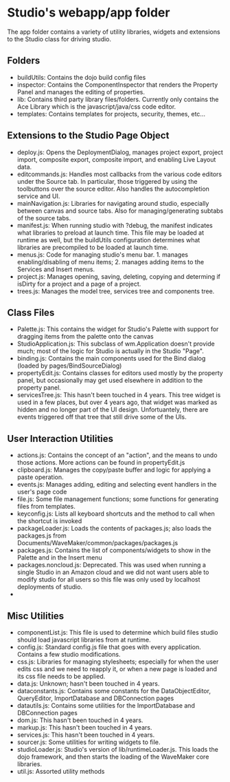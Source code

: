 Studio's webapp/app folder
=========================

The app folder contains a variety of utility libraries, widgets and extensions to the Studio class for driving studio. 

Folders
------
* buildUtils: Contains the dojo build config files
* inspector: Contains the ComponentInspector that renders the Property Panel and manages the editing of properties.
* lib: Contains third party library files/folders.  Currently only contains the Ace Library which is the javascript/java/css code editor.
* templates: Contains templates for projects, security, themes, etc...

Extensions to the Studio Page Object
------------------------------------
* deploy.js: Opens the DeploymentDialog, manages project export, project import, composite export, composite import, and enabling Live Layout data.
* editcommands.js: Handles most callbacks from the various code editors under the Source tab.  In particular, those triggered by using the toolbuttons over the source editor.  Also handles the autocompletion service and UI.
* mainNavigation.js: Libraries for navigating around studio, especially between canvas and source tabs.  Also for managing/generating subtabs of the source tabs. 
* manifest.js: When running studio with ?debug, the manifest indicates what libraries to preload at launch time. This file may be loaded at runtime as well, but the buildUtils configuration determines what libraries are precompiled to be loaded at launch time.
* menus.js: Code for managing studio's menu bar.  1. manages enabling/disabling of menu items; 2. manages adding items to the Services and Insert menus.
* project.js: Manages opening, saving, deleting, copying and determing if isDirty for a project and a page of a project.
* trees.js: Manages the model tree, services tree and components tree.

Class Files
-----------
* Palette.js: This contains the widget for Studio's Palette with support for dragging items from the palette onto the canvas
* StudioApplication.js: This subclass of wm.Application doesn't provide much; most of the logic for Studio is actually in the Studio "Page".
* binding.js: Contains the main components used for the Bind dialog (loaded by pages/BindSourceDialog)
* propertyEdit.js: Contains classes for editors used mostly by the property panel, but occasionally may get used elsewhere in addition to the property panel.
* servicesTree.js:  This hasn't been touched in 4 years.  This tree widget is used in a few places, but over 4 years ago, that widget was marked as hidden and no longer part of the UI design.  Unfortuantely, there are events triggered off that tree that still drive some of the UIs.

User Interaction Utilities
--------------------------
* actions.js: Contains the concept of an "action", and the means to undo those actions.  More actions can be found in propertyEdit.js
* clipboard.js: Manages the copy/paste buffer and logic for applying a paste operation.
* events.js: Manages adding, editing and selecting event handlers in the user's page code
* file.js: Some file management functions; some functions for generating files from templates.
* keyconfig.js: Lists all keyboard shortcuts and the method to call when the shortcut is invoked
* packageLoader.js: Loads the contents of packages.js; also loads the packages.js from Documents/WaveMaker/common/packages/packages.js
* packages.js: Contains the list of components/widgets to show in the Palette and in the Insert menu
* packages.noncloud.js: Deprecated. This was used when running a single Studio in an Amazon cloud and we did not want users able to modify studio for all users so this file was only used by localhost deployments of studio.
* 

Misc Utilities
--------------
* componentList.js: This file is used to determine which build files studio should load javascript libraries from at runtime.
* config.js: Standard config.js file that goes with every application.  Contains a few studio modifications.
* css.js: Libraries for managing stylesheets; especially for when the user edits css and we need to reapply it, or when a new page is loaded and its css file needs to be applied.
* data.js: Unknown; hasn't been touched in 4 years.
* dataconstants.js: Contains some constants for the DataObjectEditor, QueryEditor, ImportDatabase and DBConnection pages
* datautils.js: Contains some utilities for the ImportDatabase and DBConnection pages
* dom.js: This hasn't been touched in 4 years. 
* markup.js: This hasn't been touched in 4 years. 
* services.js: This hasn't been touched in 4 years.
* sourcer.js: Some utilities for writing widgets to file.
* studioLoader.js: Studio's version of lib/runtimeLoader.js.  This loads the dojo framework, and then starts the loading of the WaveMaker core libraries.
* util.js: Assorted utility methods